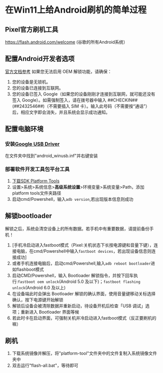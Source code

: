 # 在Win11上给Android刷机的简单过程
## Pixel官方刷机工具
https://flash.android.com/welcome (谷歌的所有Android系统）
## 配置Android开发者选项
[官方文档参考](https://source.android.com/source/running?hl=zh-cn#flash-unlock)
如果您无法启用 OEM 解锁功能，请确保：
1. 您的设备是无锁机。
2. 您的设备已连接到互联网。
3. 您的设备已签入 Google（如果您的设备刚刚才连接到互联网，就可能还没有签入 Google）。如需强制签入，请在拨号器中输入 *#*#CHECKIN#*#* (*#*#2432546#*#*)（不需要插入 SIM 卡）。输入此号码（不需要按“通话”）后，相应文字即会消失，并且系统会显示成功通知。
## 配置电脑环境
  ### 安装[Google USB Driver](https://developer.android.com/studio/run/win-usb)
  在文件夹中找到"android_winusb.inf"并右键安装
  ### 部署软件开发工具包平台工具
  1. [下载SDK Platform Tools](https://developer.android.com/tools/releases/platform-tools)
  2. 设置>系统>系统信息>**高级系统设置**>环境变量>系统变量>Path，添加platform tools文件夹路径
  3. 启动cmd/Powershell，输入`adb version`,若出现版本信息则成功
## 解锁bootloader
解锁之后，系统会清空设备上的所有数据。若手机中有重要数据，请提前备份手机！
1. [手机冷启动进入fastboot模式（Pixel:关机状态下长按电源键和音量下键），连接电脑，在cmd/Powershell中输入`fastboot devices`，若出现设备信息则连接成功]
2. 或者手机连接电脑后，启动cmd/Powershell,输入`adb reboot bootloader`进如flashboot模式
3. 启动CMD/Powershell，输入 Bootloader 解锁指令，并按下回车执行:`fastboot oem unlock`(Android 5.0 及以下)；`fastboot flashing unlock`(Android 6.0 及以上)
4. 在设备端此时会弹出 Bootloader 解锁的确认界面，使用音量键移动关标选择确认，按下电源键开始解锁
5. 解锁后设备会被清除数据并重新启动，待设备开机后检查「USB 调试」选项；重新进入 Bootloader 界面等候
6. 若此时卡在启动界面，可强制关机并冷启动进入fastboot模式（反正要刷机的嘛）
## 刷机
1. 下载系统镜像并解压，将"platform-tool"文件夹中的文件复制入系统镜像文件夹中
2. 双击运行"flash-all.bat"，等待即可
